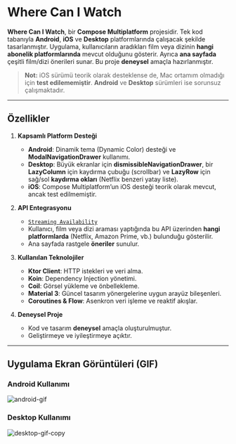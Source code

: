 # Where Can I Watch

**Where Can I Watch**, bir **Compose Multiplatform** projesidir. Tek kod tabanıyla **Android**, **iOS** ve **Desktop** platformlarında çalışacak şekilde tasarlanmıştır. Uygulama, kullanıcıların aradıkları film veya dizinin **hangi abonelik platformlarında** mevcut olduğunu gösterir. Ayrıca **ana sayfada** çeşitli film/dizi önerileri sunar. Bu proje **deneysel** amaçla hazırlanmıştır.

> **Not:** iOS sürümü teorik olarak desteklense de, Mac ortamım olmadığı için **test edilememiştir**. **Android** ve **Desktop** sürümleri ise sorunsuz çalışmaktadır.

---

## Özellikler

1. **Kapsamlı Platform Desteği**  
   - **Android**: Dinamik tema (Dynamic Color) desteği ve **ModalNavigationDrawer** kullanımı.  
   - **Desktop**: Büyük ekranlar için **dismissibleNavigationDrawer**, bir **LazyColumn** için kaydırma çubuğu (scrollbar) ve **LazyRow** için sağ/sol **kaydırma okları** (Netflix benzeri yatay liste).  
   - **iOS**: Compose Multiplatform’un iOS desteği teorik olarak mevcut, ancak test edilmemiştir.

2. **API Entegrasyonu**  
   - [`Streaming Availability`](https://rapidapi.com/movie-of-the-night-movie-of-the-night-default/api/streaming-availability)  
   - Kullanıcı, film veya dizi araması yaptığında bu API üzerinden **hangi platformlarda** (Netflix, Amazon Prime, vb.) bulunduğu gösterilir.  
   - Ana sayfada rastgele **öneriler** sunulur.

3. **Kullanılan Teknolojiler**  
   - **Ktor Client**: HTTP istekleri ve veri alma.  
   - **Koin**: Dependency Injection yönetimi.  
   - **Coil**: Görsel yükleme ve önbellekleme.  
   - **Material 3**: Güncel tasarım yönergelerine uygun arayüz bileşenleri.  
   - **Coroutines & Flow**: Asenkron veri işleme ve reaktif akışlar.  

4. **Deneysel Proje**  
   - Kod ve tasarım **deneysel** amaçla oluşturulmuştur.  
   - Geliştirmeye ve iyileştirmeye açıktır.

---

## Uygulama Ekran Görüntüleri (GIF)

### Android Kullanımı
![android-gif](https://github.com/user-attachments/assets/d15b7562-b3d7-4bfb-825a-dd6cf5fe4f1a) 


### Desktop Kullanımı
![desktop-gif-copy](https://github.com/user-attachments/assets/90a3a50d-64f2-4924-a9f7-69ca29a800de)

